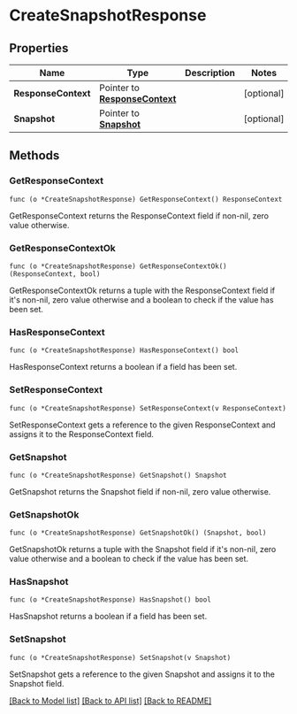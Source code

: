 # CreateSnapshotResponse

## Properties

Name | Type | Description | Notes
------------ | ------------- | ------------- | -------------
**ResponseContext** | Pointer to [**ResponseContext**](ResponseContext.md) |  | [optional] 
**Snapshot** | Pointer to [**Snapshot**](Snapshot.md) |  | [optional] 

## Methods

### GetResponseContext

`func (o *CreateSnapshotResponse) GetResponseContext() ResponseContext`

GetResponseContext returns the ResponseContext field if non-nil, zero value otherwise.

### GetResponseContextOk

`func (o *CreateSnapshotResponse) GetResponseContextOk() (ResponseContext, bool)`

GetResponseContextOk returns a tuple with the ResponseContext field if it's non-nil, zero value otherwise
and a boolean to check if the value has been set.

### HasResponseContext

`func (o *CreateSnapshotResponse) HasResponseContext() bool`

HasResponseContext returns a boolean if a field has been set.

### SetResponseContext

`func (o *CreateSnapshotResponse) SetResponseContext(v ResponseContext)`

SetResponseContext gets a reference to the given ResponseContext and assigns it to the ResponseContext field.

### GetSnapshot

`func (o *CreateSnapshotResponse) GetSnapshot() Snapshot`

GetSnapshot returns the Snapshot field if non-nil, zero value otherwise.

### GetSnapshotOk

`func (o *CreateSnapshotResponse) GetSnapshotOk() (Snapshot, bool)`

GetSnapshotOk returns a tuple with the Snapshot field if it's non-nil, zero value otherwise
and a boolean to check if the value has been set.

### HasSnapshot

`func (o *CreateSnapshotResponse) HasSnapshot() bool`

HasSnapshot returns a boolean if a field has been set.

### SetSnapshot

`func (o *CreateSnapshotResponse) SetSnapshot(v Snapshot)`

SetSnapshot gets a reference to the given Snapshot and assigns it to the Snapshot field.


[[Back to Model list]](../README.md#documentation-for-models) [[Back to API list]](../README.md#documentation-for-api-endpoints) [[Back to README]](../README.md)


